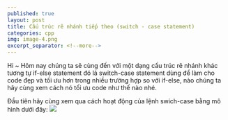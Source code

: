 ```yaml
---
published: true
layout: post
title: Cấu trúc rẽ nhánh tiếp theo (switch - case statement)
categories: cpp
img: image-4.png
excerpt_separator: <!--more-->
---
```

Hi ~ Hôm nay chúng ta sẽ cùng đến với một dạng cấu trúc rẽ nhánh khác tương tự if-else statement đó là switch-case statement dùng để làm cho code đẹp và tối ưu hơn trong nhiều trường hợp so với if-else, nào chúng ta hãy cùng xem cách nó tối ưu code như thế nào nhé.
<!--more-->
Đầu tiên hãy cùng xem qua cách hoạt động của lệnh swich-case bằng mô hình dưới đây:
![](https://2.bp.blogspot.com/-aOeDhNHUwAg/XHqeNrZ3sgI/AAAAAAAAAe8/4kQSqIOt_O4SqYY6cTTvr5hwQjiubjy7QCK4BGAYYCw/s400/bai6.PNG)
